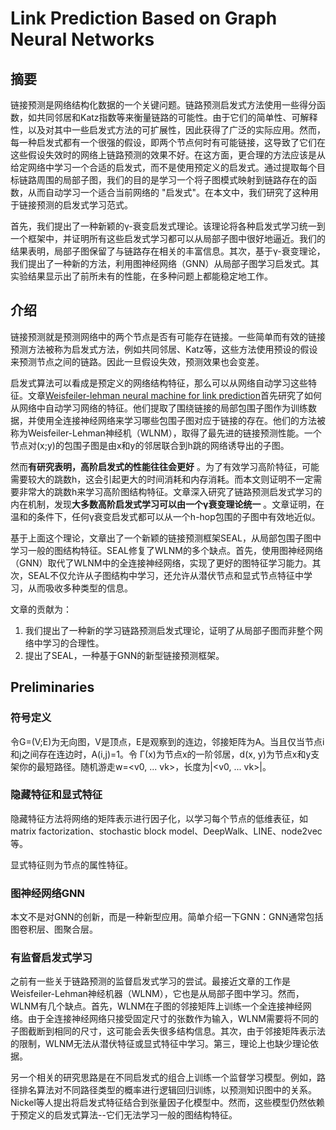 # Link Prediction Based on Graph Neural Networks
## 摘要
链接预测是网络结构化数据的一个关键问题。链路预测启发式方法使用一些得分函数，如共同邻居和Katz指数等来衡量链路的可能性。由于它们的简单性、可解释性，以及对其中一些启发式方法的可扩展性，因此获得了广泛的实际应用。然而，每一种启发式都有一个很强的假设，即两个节点何时有可能链接，这导致了它们在这些假设失效时的网络上链路预测的效果不好。在这方面，更合理的方法应该是从给定网络中学习一个合适的启发式，而不是使用预定义的启发式。通过提取每个目标链路周围的局部子图，我们的目的是学习一个将子图模式映射到链路存在的函数，从而自动学习一个适合当前网络的 "启发式"。在本文中，我们研究了这种用于链接预测的启发式学习范式。

首先，我们提出了一种新颖的γ-衰变启发式理论。该理论将各种启发式学习统一到一个框架中，并证明所有这些启发式学习都可以从局部子图中很好地逼近。我们的结果表明，局部子图保留了与链路存在相关的丰富信息。其次，基于γ-衰变理论，我们提出了一种新的方法，利用图神经网络（GNN）从局部子图学习启发式。其实验结果显示出了前所未有的性能，在多种问题上都能稳定地工作。

## 介绍
链接预测就是预测网络中的两个节点是否有可能存在链接。一些简单而有效的链接预测方法被称为启发式方法，例如共同邻居、Katz等，这些方法使用预设的假设来预测节点之间的链路。因此一旦假设失效，预测效果也会变差。

启发式算法可以看成是预定义的网络结构特征，那么可以从网络自动学习这些特征。文章[Weisfeiler-lehman neural machine for link prediction](https://dl.acm.org/doi/10.1145/3097983.3097996)首先研究了如何从网络中自动学习网络的特征。他们提取了围绕链接的局部包围子图作为训练数据，并使用全连接神经网络来学习哪些包围子图对应于链接的存在。他们的方法被称为Weisfeiler-Lehman神经机（WLNM），取得了最先进的链接预测性能。一个节点对(x;y)的包围子图是由x和y的邻居联合到h跳的网络诱导出的子图。

然而**有研究表明，高阶启发式的性能往往会更好** 。为了有效学习高阶特征，可能需要较大的跳数h，这会引起更大的时间消耗和内存消耗。而本文则证明不一定需要非常大的跳数h来学习高阶图结构特征。文章深入研究了链路预测启发式学习的内在机制，发现**大多数高阶启发式学习可以由一个γ衰变理论统一** 。文章证明，在温和的条件下，任何γ衰变启发式都可以从一个h-hop包围的子图中有效地近似。

基于上面这个理论，文章出了一个新颖的链接预测框架SEAL，从局部包围子图中学习一般的图结构特征。SEAL修复了WLNM的多个缺点。首先，使用图神经网络（GNN）取代了WLNM中的全连接神经网络，实现了更好的图特征学习能力。其次，SEAL不仅允许从子图结构中学习，还允许从潜伏节点和显式节点特征中学习，从而吸收多种类型的信息。

文章的贡献为：
1. 我们提出了一种新的学习链路预测启发式理论，证明了从局部子图而非整个网络中学习的合理性。
2. 提出了SEAL，一种基于GNN的新型链接预测框架。

## Preliminaries
### 符号定义
令G=(V;E)为无向图，V是顶点，E是观察到的连边，邻接矩阵为A。当且仅当节点i和j之间存在连边时，A(i,j)=1。令 Γ(x)为节点x的一阶邻居，d(x, y)为节点x和y支架你的最短路径。随机游走w=<v0, ... vk>，长度为|<v0, ... vk>|。
### 隐藏特征和显式特征
隐藏特征方法将网络的矩阵表示进行因子化，以学习每个节点的低维表征，如matrix factorization、stochastic block model、DeepWalk、LINE、node2vec等。

显式特征则为节点的属性特征。

### 图神经网络GNN
本文不是对GNN的创新，而是一种新型应用。简单介绍一下GNN：GNN通常包括图卷积层、图聚合层。
### 有监督启发式学习
之前有一些关于链路预测的监督启发式学习的尝试。最接近文章的工作是Weisfeiler-Lehman神经机器（WLNM），它也是从局部子图中学习。然而，WLNM有几个缺点。首先，WLNM在子图的邻接矩阵上训练一个全连接神经网络。由于全连接神经网络只接受固定尺寸的张数作为输入，WLNM需要将不同的子图截断到相同的尺寸，这可能会丢失很多结构信息。其次，由于邻接矩阵表示法的限制，WLNM无法从潜伏特征或显式特征中学习。第三，理论上也缺少理论依据。

另一个相关的研究思路是在不同启发式的组合上训练一个监督学习模型。例如，路径排名算法对不同路径类型的概率进行逻辑回归训练，以预测知识图中的关系。Nickel等人提出将启发式特征结合到张量因子化模型中。然而，这些模型仍然依赖于预定义的启发式算法--它们无法学习一般的图结构特征。

